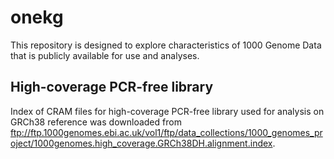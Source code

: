 # onekg
This repository is designed to explore characteristics of 1000 Genome Data that is publicly available for use and analyses.

## High-coverage PCR-free library
Index of CRAM files for high-coverage PCR-free library used for analysis on GRCh38 reference was downloaded from ftp://ftp.1000genomes.ebi.ac.uk/vol1/ftp/data_collections/1000_genomes_project/1000genomes.high_coverage.GRCh38DH.alignment.index.



